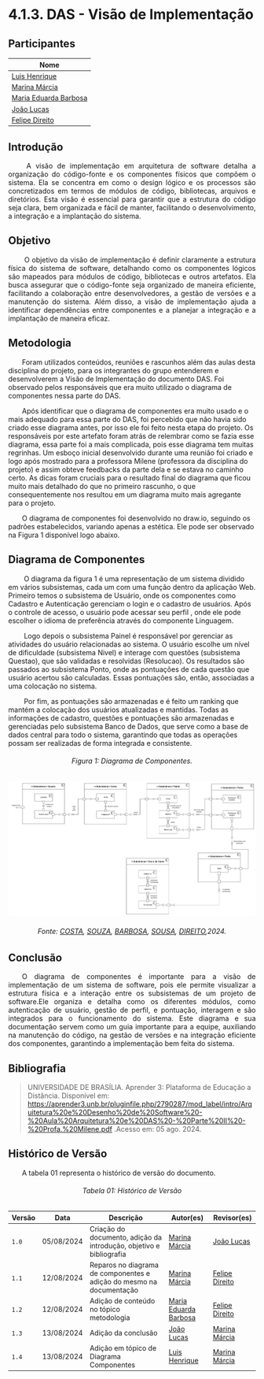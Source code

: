 # **4.1.3. DAS - Visão de Implementação**

## Participantes

| Nome                                                        |
| ----------------------------------------------------------- |
| [Luis Henrique](https://github.com/luishenrrique)           |
| [Marina Márcia](https://github.com/The-Boss-Nina)           |
| [Maria Eduarda Barbosa](https://github.com/Madu01)          |
| [João Lucas](https://github.com/Jlmsousa)                   |
| [Felipe Direito](https://github.com/FelipeDireito)          |

## **Introdução**

<p align="justify">
&emsp;&emsp; A visão de implementação em arquitetura de software detalha a organização do código-fonte e os componentes físicos que compõem o sistema. Ela se concentra em como o design lógico e os processos são concretizados em termos de módulos de código, bibliotecas, arquivos e diretórios. Esta visão é essencial para garantir que a estrutura do código seja clara, bem organizada e fácil de manter, facilitando o desenvolvimento, a integração e a implantação do sistema.
</p> 

## **Objetivo**

<p align="justify">
&emsp;&emsp; O objetivo da visão de implementação é definir claramente a estrutura física do sistema de software, detalhando como os componentes lógicos são mapeados para módulos de código, bibliotecas e outros artefatos. Ela busca assegurar que o código-fonte seja organizado de maneira eficiente, facilitando a colaboração entre desenvolvedores, a gestão de versões e a manutenção do sistema. Além disso, a visão de implementação ajuda a identificar dependências entre componentes e a planejar a integração e a implantação de maneira eficaz.
</p>




## **Metodologia**



&emsp;&emsp;Foram utilizados conteúdos, reuniões e rascunhos além das aulas desta disciplina do projeto, para os integrantes do grupo entenderem e desenvolverem a Visão de Implementação do documento DAS. Foi observado pelos responsáveis que era muito utilizado o diagrama de componentes nessa parte do DAS.
    
    
&emsp;&emsp;Após identificar que o diagrama de componentes era muito usado e o mais adequado para essa parte do DAS, foi percebido que não havia sido criado esse diagrama antes, por isso ele foi feito nesta etapa do projeto. 
Os responsáveis por este artefato foram atrás de relembrar como se fazia esse diagrama, essa parte foi a mais complicada, pois esse diagrama tem muitas regrinhas. Um esboço inicial desenvolvido durante uma reunião foi criado e logo após mostrado para a professora Milene (professora da disciplina do projeto) e assim obteve feedbacks da parte dela e se estava no caminho certo. As dicas foram cruciais para o resultado final do diagrama que ficou muito mais detalhado do que no primeiro rascunho, o que consequentemente nos resultou em um diagrama muito mais agregante para o projeto.

&emsp;&emsp;O diagrama de componentes foi desenvolvido no draw.io, seguindo os padrões estabelecidos, variando apenas a estética. Ele pode ser observado na Figura 1 disponível logo abaixo.




## **Diagrama de Componentes**

&emsp;&emsp; O diagrama da figura 1 é uma representação de um sistema dividido em vários subsistemas, cada um com uma função dentro da aplicação Web. Primeiro temos o subsistema de Usuário, onde os componentes como Cadastro e Autenticação gerenciam o login e o cadastro de usuários. Após o controle de acesso, o usuário pode acessar seu perfil , onde ele pode escolher o idioma de preferência através do componente Linguagem.

&emsp;&emsp; Logo depois o subsistema Painel é responsável por gerenciar as atividades do usuário relacionadas ao sistema. O usuário escolhe um nível de dificuldade (subsistema Nivel) e interage com questões (subsistema Questao), que são validadas e resolvidas (Resolucao). Os resultados são passados ao subsistema Ponto, onde as pontuações de cada questão que usuário acertou são calculadas. Essas pontuações são, então, associadas a uma colocação no sistema.

&emsp;&emsp; Por fim, as pontuações são armazenadas e é feito um ranking que mantém a colocação dos usuários atualizadas e mantidas. Todas as informações de cadastro, questões e pontuações são armazenadas e gerenciadas pelo subsistema Banco de Dados, que serve como a base de dados central para todo o sistema, garantindo que todas as operações possam ser realizadas de forma integrada e consistente.

</p>

<h6 align="center">Figura 1: Diagrama de Componentes.</h6>

![Componentes](./img/diag-componentes.png)

<div>
    <h6 align="center">Fonte: 
        <a href="https://github.com/luishenrrique">COSTA</a>, 
        <a href="https://github.com/The-Boss-Nina">SOUZA</a>, 
        <a href="https://github.com/Madu01">BARBOSA</a>, 
        <a href="https://github.com/Jlmsousa">SOUSA</a>, 
        <a href="https://github.com/FelipeDireito">DIREITO</a>,2024.
    </h6>
</div>

## **Conclusão**

<p align="justify">
&emsp;&emsp;O diagrama de componentes é importante para a visão de implementação de um sistema de software, pois ele permite visualizar a estrutura física e a interação entre os subsistemas de um projeto de software.Ele organiza e detalha como os diferentes módulos, como autenticação de usuário, gestão de perfil, e pontuação, interagem e são integrados para o funcionamento do sistema. Este diagrama e sua documentação servem como um guia importante para a equipe, auxiliando na manutenção do código, na gestão de versões e na integração eficiente dos componentes, garantindo a implementação bem feita do sistema.
</p>

## **Bibliografia**

> UNIVERSIDADE DE BRASÍLIA. Aprender 3: Plataforma de Educação a Distância. Disponível em:
https://aprender3.unb.br/pluginfile.php/2790287/mod_label/intro/Arquitetura%20e%20Desenho%20de%20Software%20-%20Aula%20Arquitetura%20e%20DAS%20-%20Parte%20II%20-%20Profa.%20Milene.pdf .Acesso em: 05 ago. 2024.

## **Histórico de Versão**
<p align="justify">
&emsp;&emsp;A tabela 01 representa o histórico de versão do documento.
</p>

<h6 align="center">Tabela 01: Histórico de Versão</h6>
<div align="center">

| Versão | Data       | Descrição            | Autor(es)                                           | Revisor(es) |
| ------ | ---------- | -------------------- | --------------------------------------------------- | ----------- |
| `1.0`  | 05/08/2024 | Criação do documento, adição da introdução, objetivo e bibliografia | [Marina Márcia](https://github.com/The-Boss-Nina)    | [João Lucas](https://github.com/Jlmsousa) |
| `1.1`  | 12/08/2024 | Reparos no diagrama de componentes e adição do mesmo na documentação | [Marina Márcia](https://github.com/The-Boss-Nina)  | [Felipe Direito](https://github.com/FelipeDireito)  |
| `1.2`  | 12/08/2024 | Adição de conteúdo no tópico metodologia |  [Maria Eduarda Barbosa](https://github.com/Madu01)  | [Felipe Direito](https://github.com/FelipeDireito)  |
| `1.3`  | 13/08/2024 | Adição da conclusão | [João Lucas](https://github.com/Jlmsousa)    | [Marina Márcia](https://github.com/The-Boss-Nina) |
| `1.4`  | 13/08/2024 | Adição em tópico de Diagrama Componentes |  [Luis Henrique](https://github.com/luishenrrique)  | [Marina Márcia](https://github.com/The-Boss-Nina)  |
